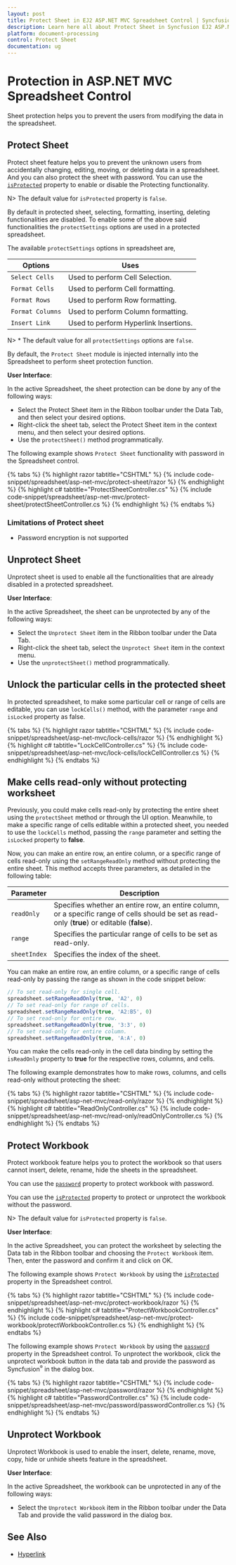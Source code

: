 ```yaml
---
layout: post
title: Protect Sheet in EJ2 ASP.NET MVC Spreadsheet Control | Syncfusion
description: Learn here all about Protect Sheet in Syncfusion EJ2 ASP.NET MVC Spreadsheet component of Syncfusion Essential JS 2 and more.
platform: document-processing
control: Protect Sheet
documentation: ug
---
```



# Protection in ASP.NET MVC Spreadsheet Control

Sheet protection helps you to prevent the users from modifying the data in the spreadsheet.

## Protect Sheet

Protect sheet feature helps you to prevent the unknown users from accidentally changing, editing, moving, or deleting data in a spreadsheet. And you can also protect the sheet with password. You can use the [`isProtected`](https://help.syncfusion.com/cr/aspnetcore-js2/Syncfusion.EJ2.Spreadsheet.Spreadsheet.html#Syncfusion_EJ2_Spreadsheet_Spreadsheet_IsProtected) property to enable or disable the Protecting functionality.

N> The default value for `isProtected` property is `false`.

By default in protected sheet, selecting, formatting, inserting, deleting functionalities are disabled. To enable some of the above said functionalities the `protectSettings` options are used in a protected spreadsheet.

The available `protectSettings` options in spreadsheet are,

| Options | Uses |
|-----|------|
| `Select Cells` | Used to perform Cell Selection. |
| `Format Cells` | Used to perform Cell formatting. |
| `Format Rows` | Used to perform Row formatting. |
| `Format Columns` | Used to perform Column formatting. |
| `Insert Link` | Used to perform Hyperlink Insertions. |

N> * The default value for all `protectSettings` options are `false`.

By default, the `Protect Sheet` module is injected internally into the Spreadsheet to perform sheet protection function.

**User Interface**:

In the active Spreadsheet, the sheet protection can be done by any of the following ways:

* Select the Protect Sheet item in the Ribbon toolbar under the Data Tab, and then select your desired options.
* Right-click the sheet tab, select the Protect Sheet item in the context menu, and then select your desired options.
* Use the `protectSheet()` method programmatically.

The following example shows `Protect Sheet` functionality with password in the Spreadsheet control.

{% tabs %}
{% highlight razor tabtitle="CSHTML" %}
{% include code-snippet/spreadsheet/asp-net-mvc/protect-sheet/razor %}
{% endhighlight %}
{% highlight c# tabtitle="ProtectSheetController.cs" %}
{% include code-snippet/spreadsheet/asp-net-mvc/protect-sheet/protectSheetController.cs %}
{% endhighlight %}
{% endtabs %}



### Limitations of Protect sheet

* Password encryption is not supported

## Unprotect Sheet

Unprotect sheet is used to enable all the functionalities that are already disabled in a protected spreadsheet.

**User Interface**:

In the active Spreadsheet, the sheet can be unprotected by any of the following ways:

* Select the `Unprotect Sheet` item in the Ribbon toolbar under the Data Tab.
* Right-click the sheet tab, select the `Unprotect Sheet` item in the context menu.
* Use the `unprotectSheet()` method programmatically.

## Unlock the particular cells in the protected sheet

In protected spreadsheet, to make some particular cell or range of cells are editable, you can use `lockCells()` method, with the parameter `range` and `isLocked` property as false.

{% tabs %}
{% highlight razor tabtitle="CSHTML" %}
{% include code-snippet/spreadsheet/asp-net-mvc/lock-cells/razor %}
{% endhighlight %}
{% highlight c# tabtitle="LockCellController.cs" %}
{% include code-snippet/spreadsheet/asp-net-mvc/lock-cells/lockCellController.cs %}
{% endhighlight %}
{% endtabs %}

## Make cells read-only without protecting worksheet

Previously, you could make cells read-only by protecting the entire sheet using the `protectSheet` method or through the UI option. Meanwhile, to make a specific range of cells editable within a protected sheet, you needed to use the `lockCells` method, passing the `range` parameter and setting the `isLocked` property to **false**. 

Now, you can make an entire row, an entire column, or a specific range of cells read-only using the `setRangeReadOnly` method without protecting the entire sheet. This method accepts three parameters, as detailed in the following table:

| Parameter | Description |
|-----|------|
| `readOnly` | Specifies whether an entire row, an entire column, or a specific range of cells should be set as read-only (**true**) or editable (**false**). |.
| `range` | Specifies the particular range of cells to be set as read-only. |
| `sheetIndex` | Specifies the index of the sheet. |

You can make an entire row, an entire column, or a specific range of cells read-only by passing the range as shown in the code snippet below:

```js
// To set read-only for single cell.
spreadsheet.setRangeReadOnly(true, 'A2', 0)
// To set read-only for range of cells.
spreadsheet.setRangeReadOnly(true, 'A2:B5', 0)
// To set read-only for entire row.
spreadsheet.setRangeReadOnly(true, '3:3', 0)
// To set read-only for entire column.
spreadsheet.setRangeReadOnly(true, 'A:A', 0)
```

You can make the cells read-only in the cell data binding by setting the `isReadOnly` property to **true** for the respective rows, columns, and cells.

The following example demonstrates how to make rows, columns, and cells read-only without protecting the sheet:

{% tabs %}
{% highlight razor tabtitle="CSHTML" %}
{% include code-snippet/spreadsheet/asp-net-mvc/read-only/razor %}
{% endhighlight %}
{% highlight c# tabtitle="ReadOnlyController.cs" %}
{% include code-snippet/spreadsheet/asp-net-mvc/read-only/readOnlyController.cs %}
{% endhighlight %}
{% endtabs %}

## Protect Workbook

Protect workbook feature helps you to protect the workbook so that users cannot insert, delete, rename, hide the sheets in the spreadsheet.

You can use the [`password`](https://help.syncfusion.com/cr/aspnetcore-js2/Syncfusion.EJ2.Spreadsheet.Spreadsheet.html#Syncfusion_EJ2_Spreadsheet_Spreadsheet_Password) property to protect workbook with password.

You can use the [`isProtected`](https://help.syncfusion.com/cr/aspnetcore-js2/Syncfusion.EJ2.Spreadsheet.Spreadsheet.html#Syncfusion_EJ2_Spreadsheet_Spreadsheet_IsProtected) property to protect or unprotect the workbook without the password.

N> The default value for `isProtected` property is `false`.

**User Interface**:

In the active Spreadsheet, you can protect the worksheet by selecting the Data tab in the Ribbon toolbar and choosing the `Protect Workbook` item. Then, enter the password and confirm it and click on OK.

The following example shows `Protect Workbook` by using the [`isProtected`](https://help.syncfusion.com/cr/aspnetcore-js2/Syncfusion.EJ2.Spreadsheet.Spreadsheet.html#Syncfusion_EJ2_Spreadsheet_Spreadsheet_IsProtected) property in the Spreadsheet control.

{% tabs %}
{% highlight razor tabtitle="CSHTML" %}
{% include code-snippet/spreadsheet/asp-net-mvc/protect-workbook/razor %}
{% endhighlight %}
{% highlight c# tabtitle="ProtectWorkbookController.cs" %}
{% include code-snippet/spreadsheet/asp-net-mvc/protect-workbook/protectWorkbookController.cs %}
{% endhighlight %}
{% endtabs %}



The following example shows `Protect Workbook` by using the [`password`](https://help.syncfusion.com/cr/aspnetcore-js2/Syncfusion.EJ2.Spreadsheet.Spreadsheet.html#Syncfusion_EJ2_Spreadsheet_Spreadsheet_Password) property in the Spreadsheet control. To unprotect the workbook, click the unprotect workbook button in the data tab and provide the password as Syncfusion<sup style="font-size:70%">&reg;</sup> in the dialog box.

{% tabs %}
{% highlight razor tabtitle="CSHTML" %}
{% include code-snippet/spreadsheet/asp-net-mvc/password/razor %}
{% endhighlight %}
{% highlight c# tabtitle="PasswordController.cs" %}
{% include code-snippet/spreadsheet/asp-net-mvc/password/passwordController.cs %}
{% endhighlight %}
{% endtabs %}



## Unprotect Workbook

Unprotect Workbook is used to enable the insert, delete, rename, move, copy, hide or unhide sheets feature  in the spreadsheet.

**User Interface**:

In the active Spreadsheet, the workbook can be unprotected in any of the following ways:

* Select the `Unprotect Workbook` item in the Ribbon toolbar under the Data Tab and provide the valid password in the dialog box.

## See Also

* [Hyperlink](./link)